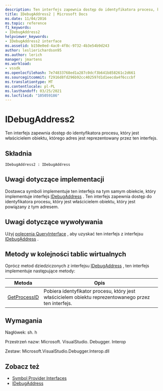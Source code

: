 ```yaml
---
description: Ten interfejs zapewnia dostęp do identyfikatora procesu, który jest właścicielem obiektu, którego adres jest reprezentowany przez ten interfejs.
title: IDebugAddress2 | Microsoft Docs
ms.date: 11/04/2016
ms.topic: reference
f1_keywords:
- IDebugAddress2
helpviewer_keywords:
- IDebugAddress2 interface
ms.assetid: b150e0ed-4ac0-4f8c-9732-4b3e54b9d243
author: leslierichardson95
ms.author: lerich
manager: jmartens
ms.workload:
- vssdk
ms.openlocfilehash: 7e74833768ed1a287c0dcf3b641b858261c2d661
ms.sourcegitcommit: f2916d8fd296b92cc402597d1d1eecda4f6cccbf
ms.translationtype: MT
ms.contentlocale: pl-PL
ms.lasthandoff: 03/25/2021
ms.locfileid: "105059186"
---
```

# <a name="idebugaddress2"></a>IDebugAddress2
Ten interfejs zapewnia dostęp do identyfikatora procesu, który jest właścicielem obiektu, którego adres jest reprezentowany przez ten interfejs.

## <a name="syntax"></a>Składnia

```
IDebugAddress2 : IDebugAddress
```

## <a name="notes-for-implementers"></a>Uwagi dotyczące implementacji
 Dostawca symboli implementuje ten interfejs na tym samym obiekcie, który implementuje interfejs [IDebugAddress](../../../extensibility/debugger/reference/idebugaddress.md) . Ten interfejs zapewnia dostęp do identyfikatora procesu, który jest właścicielem obiektu, który jest powiązany z tym adresem.

## <a name="notes-for-callers"></a>Uwagi dotyczące wywoływania
 Użyj [polecenia QueryInterface](/cpp/atl/queryinterface) , aby uzyskać ten interfejs z interfejsu [IDebugAddress](../../../extensibility/debugger/reference/idebugaddress.md) .

## <a name="methods-in-vtable-order"></a>Metody w kolejności tablic wirtualnych
 Oprócz metod dziedziczonych z interfejsu [IDebugAddress](../../../extensibility/debugger/reference/idebugaddress.md) , ten interfejs implementuje następujące metody:

|Metoda|Opis|
|------------|-----------------|
|[GetProcessID](../../../extensibility/debugger/reference/idebugaddress2-getprocessid.md)|Pobiera identyfikator procesu, który jest właścicielem obiektu reprezentowanego przez ten interfejs.|

## <a name="requirements"></a>Wymagania
 Nagłówek: sh. h

 Przestrzeń nazw: Microsoft. VisualStudio. Debugger. Interop

 Zestaw: Microsoft.VisualStudio.Debugger.Interop.dll

## <a name="see-also"></a>Zobacz też
- [Symbol Provider Interfaces](../../../extensibility/debugger/reference/symbol-provider-interfaces.md)
- [IDebugAddress](../../../extensibility/debugger/reference/idebugaddress.md)
